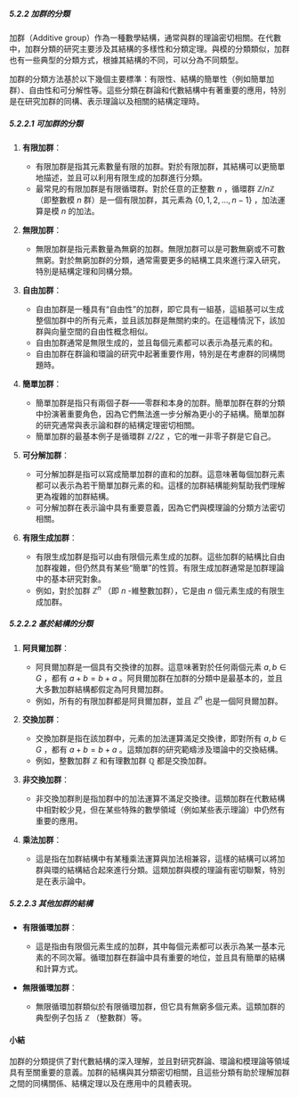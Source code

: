 ##### 5.2.2 加群的分類

加群（Additive group）作為一種數學結構，通常與群的理論密切相關。在代數中，加群分類的研究主要涉及其結構的多樣性和分類定理。與模的分類類似，加群也有一些典型的分類方式，根據其結構的不同，可以分為不同類型。

加群的分類方法基於以下幾個主要標準：有限性、結構的簡單性（例如簡單加群）、自由性和可分解性等。這些分類在群論和代數結構中有著重要的應用，特別是在研究加群的同構、表示理論以及相關的結構定理時。

##### 5.2.2.1 可加群的分類

1. **有限加群**：
   - 有限加群是指其元素數量有限的加群。對於有限加群，其結構可以更簡單地描述，並且可以利用有限生成的加群進行分類。
   - 最常見的有限加群是有限循環群。對於任意的正整數  $`n`$ ，循環群  $`\mathbb{Z}/n\mathbb{Z}`$ （即整數模  $`n`$  群）是一個有限加群，其元素為  $`\{ 0, 1, 2, ..., n-1 \}`$ ，加法運算是模  $`n`$  的加法。

2. **無限加群**：
   - 無限加群是指元素數量為無窮的加群。無限加群可以是可數無窮或不可數無窮。對於無窮加群的分類，通常需要更多的結構工具來進行深入研究，特別是結構定理和同構分類。

3. **自由加群**：
   - 自由加群是一種具有“自由性”的加群，即它具有一組基，這組基可以生成整個加群中的所有元素，並且該加群是無關約束的。在這種情況下，該加群與向量空間的自由性概念相似。
   - 自由加群通常是無限生成的，並且每個元素都可以表示為基元素的和。
   - 自由加群在群論和環論的研究中起著重要作用，特別是在考慮群的同構問題時。

4. **簡單加群**：
   - 簡單加群是指只有兩個子群——零群和本身的加群。簡單加群在群的分類中扮演著重要角色，因為它們無法進一步分解為更小的子結構。簡單加群的研究通常與表示論和群的結構定理密切相關。
   - 簡單加群的最基本例子是循環群  $`\mathbb{Z}/2\mathbb{Z}`$ ，它的唯一非零子群是它自己。

5. **可分解加群**：
   - 可分解加群是指可以寫成簡單加群的直和的加群。這意味著每個加群元素都可以表示為若干簡單加群元素的和。這樣的加群結構能夠幫助我們理解更為複雜的加群結構。
   - 可分解加群在表示論中具有重要意義，因為它們與模理論的分類方法密切相關。

6. **有限生成加群**：
   - 有限生成加群是指可以由有限個元素生成的加群。這些加群的結構比自由加群複雜，但仍然具有某些“簡單”的性質。有限生成加群通常是加群理論中的基本研究對象。
   - 例如，對於加群  $`\mathbb{Z}^n`$ （即  $`n`$ -維整數加群），它是由  $`n`$  個元素生成的有限生成加群。

##### 5.2.2.2 基於結構的分類

1. **阿貝爾加群**：
   - 阿貝爾加群是一個具有交換律的加群。這意味著對於任何兩個元素  $`a, b \in G`$ ，都有  $`a + b = b + a`$ 。阿貝爾加群在加群的分類中是最基本的，並且大多數加群結構都假定為阿貝爾加群。
   - 例如，所有的有限加群都是阿貝爾加群，並且  $`\mathbb{Z}^n`$  也是一個阿貝爾加群。

2. **交換加群**：
   - 交換加群是指在該加群中，元素的加法運算滿足交換律，即對所有  $`a, b \in G`$ ，都有  $`a + b = b + a`$ 。這類加群的研究範疇涉及環論中的交換結構。
   - 例如，整數加群  $`\mathbb{Z}`$  和有理數加群  $`\mathbb{Q}`$  都是交換加群。

3. **非交換加群**：
   - 非交換加群則是指加群中的加法運算不滿足交換律。這類加群在代數結構中相對較少見，但在某些特殊的數學領域（例如某些表示理論）中仍然有重要的應用。

4. **乘法加群**：
   - 這是指在加群結構中有某種乘法運算與加法相兼容，這樣的結構可以將加群與環的結構結合起來進行分類。這類加群與模的理論有密切聯繫，特別是在表示論中。

##### 5.2.2.3 其他加群的結構

- **有限循環加群**：
   - 這是指由有限個元素生成的加群，其中每個元素都可以表示為某一基本元素的不同次幂。循環加群在群論中具有重要的地位，並且具有簡單的結構和計算方式。

- **無限循環加群**：
   - 無限循環加群類似於有限循環加群，但它具有無窮多個元素。這類加群的典型例子包括  $`\mathbb{Z}`$ （整數群）等。

#### 小結

加群的分類提供了對代數結構的深入理解，並且對研究群論、環論和模理論等領域具有至關重要的意義。加群的結構與其分類密切相關，且這些分類有助於理解加群之間的同構關係、結構定理以及在應用中的具體表現。